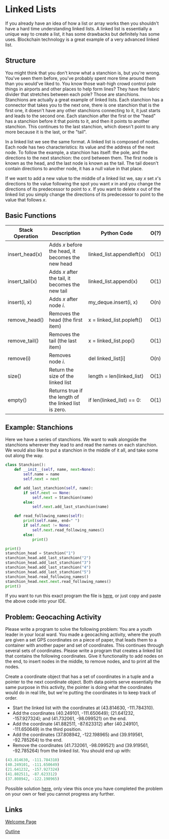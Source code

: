 # Linked Lists
If you already have an idea of how a list or array works then you shouldn't have a hard time understanding linked lists. A linked list is essentially a unique way to create a list, it has some drawbacks but definitely has some uses. Blockchain technology is a great example of a very advanced linked list.

## Structure
You might think that you don't know what a stanchion is, but you're wrong. You've seen them before, you've probably spent more time around them than you would've liked to. You know those wait-high crowd control pole things in airports and other places to help form lines? They have the fabric divider that stretches between each pole? Those are stanchions. Stanchions are actually a great example of linked lists. Each stanchion has a connector that takes you to the next one, there is one stanchion that is the first one, it doesn't have any other stanchions connecting to it, it just starts and leads to the second one. Each stanchion after the first or the "head" has a stanchion before it that points to it, and then it points to another stanchion. This continues to the last stanchion, which doesn't point to any more because it is the last, or the "tail".

In a linked list we see the same format. A linked list is composed of nodes. Each node has two characteristics: its value and the address of the next node. To follow the example, a stanchion has itself: the pole, and the directions to the next stanchion: the cord between them. The first node is known as the head, and the last node is known as the tail. The tail doesn't contain directions to another node, it has a null value in that place.

If we want to add a new value to the middle of a linked list we, say _x_ set _x_'s directions to the value following the spot you want _x_ in and you change the directions of its predecessor to point to _x_. If you want to delete _x_ out of the linked list you simply change the directions of its predecessor to point to the value that follows _x_.

## Basic Functions
| Stack Operation | Description | Python Code | O(?) |
| --- | --- | --- | --- |
| insert_head(x) | Adds _x_ before the head, it becomes the new head | linked_list.appendleft(x) | O(1) |
| insert_tail(x) | Adds _x_ after the tail, it becomes the new tail | linked_list.append(x) | O(1) |
| insert(i, x) | Adds _x_ after node _i_. | my_deque.insert(i, x) | O(n) |
| remove_head() | Removes the head (the first item) | x = linked_list.popleft() | O(1) |
| remove_tail() | Removes the tail (the last item) | x = linked_list.pop() | O(1) |
| remove(i) | Removes node _i_. | del linked_list[i] | O(n) |
| size() | Return the size of the linked list | length = len(linked_list) | O(1) |
| empty() | Returns true if the length of the linked list is zero. | if len(linked_list) == 0: | O(1) |

## Example: Stanchions
Here we have a series of stanchions. We want to walk alongside the stanchions wherever they lead to and read the names on each stanchion. We would also like to put a stanchion in the middle of it all, and take some out along the way.
```python
class Stanchion():
    def __init__(self, name, next=None):
        self.name = name
        self.next = next

    def add_last_stanchion(self, name):
        if self.next == None:
            self.next = Stanchion(name)
        else:
            self.next.add_last_stanchion(name)

    def read_following_names(self):
        print(self.name, end=" ")
        if self.next != None:
            self.next.read_following_names()
        else:
            print()

print()
stanchion_head = Stanchion("1")
stanchion_head.add_last_stanchion("2")
stanchion_head.add_last_stanchion("3")
stanchion_head.add_last_stanchion("4")
stanchion_head.add_last_stanchion("5")
stanchion_head.read_following_names()
stanchion_head.next.next.read_following_names()
print()
```
If you want to run this exact program the file is [here](linked_lists_example.py), or just copy and paste the above code into your IDE.

## Problem: Geocaching Activity
Please write a program to solve the following problem: You are a youth leader in your local ward. You made a geocaching activity, where the youth are given a set GPS coordinates on a piece of paper, that leads them to a container with another paper and set of coordinates. This continues through several sets of coordinates. Please write a program that creates a linked list that contains the following coordinates. Give it functionality to add nodes on the end, to insert nodes in the middle, to remove nodes, and to print all the nodes.

Create a coordinate object that has a set of coordinates in a tuple and a pointer to the next coordinate object. Both data points serve essentially the same purpose in this activity, the pointer is doing what the coordinates would do in real life, but we're putting the coordinates in to keep track of order.

* Start the linked list with the coordinates at (43.814630, -111.784310). 
* Add the coordinates (40.249101, -111.650649); (21.641232, -157.927324); and (41.732061, -98.099521) on the end. 
* Add the coordinate (41.882511, -87.623312) after (40.249101, -111.650649) in the third position. 
* Add the coordinates (37.808942, -122.198965) and (39.919561, -92.785264) to the end. 
* Remove the coordinates (41.732061, -98.099521) and (39.919561, -92.785264) from the linked list. 
You should end up with:
```python
(43.814630, -111.784310)
(40.249101, -111.650649)
(21.641232, -157.927324)
(41.882511, -87.623312)
(37.808942, -122.198965)
```

Possible solution [here](linked_lists_problem_solution.py), only view this once you have completed the problem on your own or feel you cannot progress any further.

## Links
[Welcome Page](0-welcome.md)

[Outline](outline.md)
